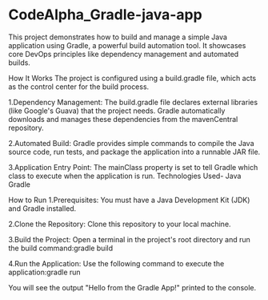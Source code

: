 # CodeAlpha_Gradle-java-app
This project demonstrates how to build and manage a simple Java application using Gradle, a powerful build automation tool. It showcases core DevOps principles like dependency management and automated builds.

How It Works
The project is configured using a build.gradle file, which acts as the control center for the build process.

1.Dependency Management: The build.gradle file declares external libraries (like Google's Guava) that the project needs. Gradle automatically downloads and manages these dependencies from the mavenCentral repository.

2.Automated Build: Gradle provides simple commands to compile the Java source code, run tests, and package the application into a runnable JAR file.

3.Application Entry Point: The mainClass property is set to tell Gradle which class to execute when the application is run.
Technologies Used-
Java
Gradle

How to Run
1.Prerequisites: You must have a Java Development Kit (JDK) and Gradle installed.

2.Clone the Repository: Clone this repository to your local machine.

3.Build the Project: Open a terminal in the project's root directory and run the build command:gradle build

4.Run the Application: Use the following command to execute the application:gradle run

You will see the output "Hello from the Gradle App!" printed to the console.
